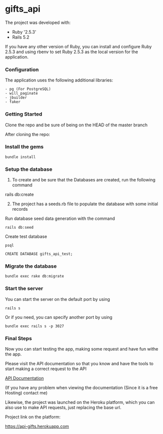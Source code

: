 # gifts_api

The project was developed with:

- Ruby '2.5.3'
- Rails 5.2

If you have any other version of Ruby, you can install and configure Ruby 2.5.3 and using rbenv to set Ruby 2.5.3 as the local version for the application.


### Configuration

The application uses the following additional libraries:

	- pg (For PostgreSQL)
	- will_paginate
	- jbuilder
	- faker


### Getting Started

Clone the repo and be sure of being on the HEAD of the master branch

After cloning the repo:
### Install the gems

```
bundle install
```
### Setup the database

1. To create and be sure that the Databases are created, run the following command

rails db:create


2. The project has a seeds.rb file to populate the database with some initial records

Run database seed data generation with the command

```
rails db:seed
```

Create test database

```
psql 

CREATE DATABASE gifts_api_test;
```
### Migrate the database

```
bundle exec rake db:migrate
```

### Start the server

You can start the server on the default port by using

```
rails s
```

Or if you need, you can specify another port by using

```
bundle exec rails s -p 3027
```

### Final Steps

Now you can start testing the app, making some request and have fun withe the app.

Please visit the API documentation so that you know and have the tools to start making a correct request to the API

[API Documentation](https://api-docs.charliebron.repl.co/)

(If you have any problem when viewing the documentation (Since it is a free Hosting) contact me)

Likewise, the project was launched on the Heroku platform, which you can also use to make API requests, just replacing the base url.

Project link on the platform:

https://api-gifts.herokuapp.com